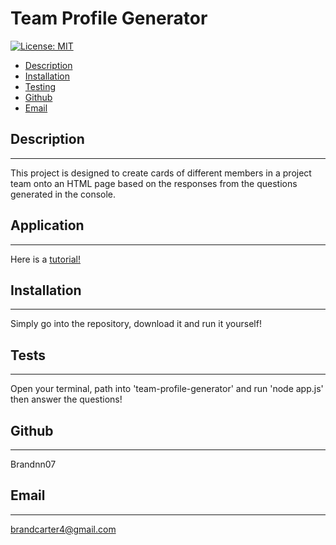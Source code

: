 # Team Profile Generator
 
[![License: MIT](https://img.shields.io/badge/License-MIT_Badge-red.svg)](https://opensource.org/licenses/MIT)

* [Description](#description)
* [Installation](#install)
* [Testing](#testing)
* [Github](#github)
* [Email](#email)

## Description
_______________________________

This project is designed to create cards of different members in a project team onto an HTML page based on the responses from the questions generated in the console.

## Application
_______________________________

Here is a [tutorial!](https://drive.google.com/file/d/15JLR2Dgo9tDjIkrFGqrjHWIYKZxHhBO_/view)

## Installation 
_______________________________

Simply go into the repository, download it and run it yourself!

## Tests
_______________________________

Open your terminal, path into 'team-profile-generator' and run 'node app.js' then answer the questions!


## Github
_______________________________

Brandnn07

## Email
_______________________________

brandcarter4@gmail.com

